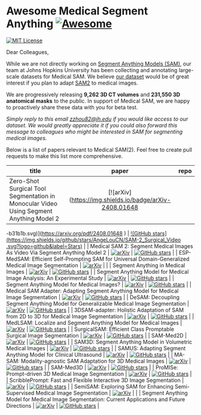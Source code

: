 # Awesome Medical Segment Anything [![Awesome](https://awesome.re/badge.svg)](https://awesome.re)

[![MIT License](https://img.shields.io/badge/license-MIT-green.svg)](https://opensource.org/licenses/MIT)

Dear Colleagues,
 
While we are not directly working on [Segment Anything Models (SAM)](https://segment-anything.com), our team at Johns Hopkins University has been collecting and annotating large-scale datasets for Medical SAM. We believe [our dataset](https://www.zongweiz.com/dataset) would be of great interest if you plan to adapt [SAM2](https://ai.meta.com/sam2/) to medical images.
 
We are progressively releasing **9,262 3D CT volumes** and **231,550 3D anatomical masks** to the public. In support of Medical SAM, we are happy to proactively share these data with you for beta test.
 
*Simply reply to this email <zzhou82@jh.edu> if you would like access to our dataset.*
*We would greatly appreciate it if you could also forward this message to colleagues who might be interested in SAM for segmenting medical images.*

Below is a list of papers relevant to Medical SAM(2). Feel free to create pull requests to make this list more comprehensive.

| **title** | **paper** | **repo** |
|-----------|:---------:|:---------:|
| Zero-Shot Surgical Tool Segmentation in Monocular Video Using Segment Anything Model 2 | [![arXiv](https://img.shields.io/badge/arXiv-2408.01648
-b31b1b.svg)](https://arxiv.org/pdf/2408.01648
) | [![GitHub stars](https://img.shields.io/github/stars/AngeLouCN/SAM-2_Surgical_Video
.svg?logo=github&label=Stars)](https://github.com/AngeLouCN/SAM-2_Surgical_Video
) |
| Medical SAM 2: Segment Medical Images As Video Via Segment Anything Model 2 | [![arXiv](https://img.shields.io/badge/arXiv-2408.00874-b31b1b.svg)](https://arxiv.org/pdf/2408.00874) | [![GitHub stars](https://img.shields.io/github/stars/MedicineToken/Medical-SAM2.svg?logo=github&label=Stars)](https://github.com/MedicineToken/Medical-SAM2) |
| ESP-MedSAM: Efficient Self-Prompting SAM for Universal Domain-Generalized Medical Image Segmentation | [![arXiv](https://img.shields.io/badge/arXiv-2407.14153-b31b1b.svg)](https://arxiv.org/pdf/2407.14153) |  |
| Segment Anything in Medical Images | [![arXiv](https://img.shields.io/badge/arXiv-2304.12306-b31b1b.svg)](https://arxiv.org/pdf/2304.12306.pdf) | [![GitHub stars](https://img.shields.io/github/stars/bowang-lab/MedSAM.svg?logo=github&label=Stars)](https://github.com/bowang-lab/MedSAM) |
| Segment Anything Model for Medical Image Analysis: An Experimental Study | [![arXiv](https://img.shields.io/badge/arXiv-2304.10517-b31b1b.svg)](https://arxiv.org/pdf/2304.10517.pdf) | [![GitHub stars](https://img.shields.io/github/stars/mazurowski-lab/segment-anything-medical.svg?logo=github&label=Stars)](https://github.com/mazurowski-lab/segment-anything-medical) |
| Segment Anything Model for Medical Images? | [![arXiv](https://img.shields.io/badge/arXiv-2304.14660-b31b1b.svg)](https://arxiv.org/pdf/2304.14660.pdf) | [![GitHub stars](https://img.shields.io/github/stars/yuhoo0302/Segment-Anything-Model-for-Medical-Images.svg?logo=github&label=Stars)](https://github.com/yuhoo0302/Segment-Anything-Model-for-Medical-Images) |
| Medical SAM Adapter: Adapting Segment Anything Model for Medical Image Segmentation | [![arXiv](https://img.shields.io/badge/arXiv-2304.12620-b31b1b.svg)](https://arxiv.org/pdf/2304.12620.pdf) | [![GitHub stars](https://img.shields.io/github/stars/KidsWithTokens/Medical-SAM-Adapter.svg?logo=github&label=Stars)](https://github.com/KidsWithTokens/Medical-SAM-Adapter) |
| DeSAM: Decoupling Segment Anything Model for Generalizable Medical Image Segmentation | [![arXiv](https://img.shields.io/badge/arXiv-2306.00499-b31b1b.svg)](https://arxiv.org/pdf/2306.00499.pdf) | [![GitHub stars](https://img.shields.io/github/stars/yifangao112/DeSAM.svg?logo=github&label=Stars)](https://github.com/yifangao112/DeSAM) |
| 3DSAM-adapter: Holistic Adaptation of SAM from 2D to 3D for Medical Image Segmentation | [![arXiv](https://img.shields.io/badge/arXiv-2306.13465-b31b1b.svg)](https://arxiv.org/pdf/2306.13465.pdf) | [![GitHub stars](https://img.shields.io/github/stars/med-air/3DSAM-adapter.svg?logo=github&label=Stars)](https://github.com/med-air/3DSAM-adapter) |
| MedLSAM: Localize and Segment Anything Model for Medical Images | [![arXiv](https://img.shields.io/badge/arXiv-2306.14752-b31b1b.svg)](https://arxiv.org/pdf/2306.14752.pdf) | [![GitHub stars](https://img.shields.io/github/stars/openmedlab/MedLSAM.svg?logo=github&label=Stars)](https://github.com/openmedlab/MedLSAM) |
| SurgicalSAM: Efficient Class Promptable Surgical Image Segmentation | [![arXiv](https://img.shields.io/badge/arXiv-2308.08746-b31b1b.svg)](https://arxiv.org/pdf/2308.08746.pdf) | [![GitHub stars](https://img.shields.io/github/stars/wenxi-yue/SurgicalSAM.svg?logo=github&label=Stars)](https://github.com/wenxi-yue/SurgicalSAM) |
| SAM-Med2D | [![arXiv](https://img.shields.io/badge/arXiv-2308.16184-b31b1b.svg)](https://arxiv.org/pdf/2308.16184.pdf) | [![GitHub stars](https://img.shields.io/github/stars/OpenGVLab/SAM-Med2D.svg?logo=github&label=Stars)](https://github.com/OpenGVLab/SAM-Med2D) |
| SAM3D: Segment Anything Model in Volumetric Medical Images | [![arXiv](https://img.shields.io/badge/arXiv-2309.03493-b31b1b.svg)](https://arxiv.org/pdf/2309.03493.pdf) | [![GitHub stars](https://img.shields.io/github/stars/UARK-AICV/SAM3D.svg?logo=github&label=Stars)](https://github.com/UARK-AICV/SAM3D) |
| SAMUS: Adapting Segment Anything Model for Clinical Ultrasound | [![arXiv](https://img.shields.io/badge/arXiv-2309.06824-b31b1b.svg)](https://arxiv.org/pdf/2309.06824.pdf) | [![GitHub stars](https://img.shields.io/github/stars/xianlin7/SAMUS.svg?logo=github&label=Stars)](https://github.com/xianlin7/SAMUS) |
| MA-SAM: Modality-agnostic SAM Adaptation for 3D Medical Images | [![arXiv](https://img.shields.io/badge/arXiv-2309.08842-b31b1b.svg)](https://arxiv.org/pdf/2309.08842.pdf) | [![GitHub stars](https://img.shields.io/github/stars/cchen-cc/MA-SAM.svg?logo=github&label=Stars)](https://github.com/cchen-cc/MA-SAM) |
| SAM-Med3D | [![arXiv](https://img.shields.io/badge/arXiv-2310.15161-b31b1b.svg)](https://arxiv.org/pdf/2310.15161.pdf) | [![GitHub stars](https://img.shields.io/github/stars/uni-medical/SAM-Med3D.svg?logo=github&label=Stars)](https://github.com/uni-medical/SAM-Med3D) |
| ProMISe: Prompt-driven 3D Medical Image Segmentation | [![arXiv](https://img.shields.io/badge/arXiv-2310.19721-b31b1b.svg)](https://arxiv.org/pdf/2310.19721.pdf) | [![GitHub stars](https://img.shields.io/github/stars/MedICL-VU/ProMISe.svg?logo=github&label=Stars)](https://github.com/MedICL-VU/ProMISe) |
| ScribblePrompt: Fast and Flexible Interactive 3D Image Segmentation | [![arXiv](https://img.shields.io/badge/arXiv-2312.07381-b31b1b.svg)](https://arxiv.org/pdf/2312.07381.pdf) | [![GitHub stars](https://img.shields.io/github/stars/halleewong/ScribblePrompt.svg?logo=github&label=Stars)](https://github.com/halleewong/ScribblePrompt) |
| SemiSAM: Exploring SAM for Enhancing Semi-Supervised Medical Image Segmentation | [![arXiv](https://img.shields.io/badge/arXiv-2312.06316-b31b1b.svg)](https://arxiv.org/pdf/2312.06316.pdf) |  |
| Segment Anything Model for Medical Image Segmentation: Current Applications and Future Directions | [![arXiv](https://img.shields.io/badge/arXiv-2401.03495-b31b1b.svg)](https://arxiv.org/pdf/2401.03495.pdf) | [![GitHub stars](https://img.shields.io/github/stars/YichiZhang98/SAM4MIS.svg?logo=github&label=Stars)](https://github.com/YichiZhang98/SAM4MIS) |
